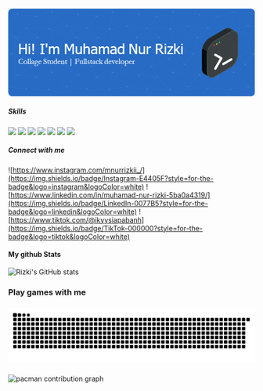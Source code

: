 ![Muhamad Nur Rizki](img/banner-profil.png)

<!--
**MuhamadNurRizkii/MuhamadNurRizkii** is a ✨ _special_ ✨ repository because its `README.md` (this file) appears on your GitHub profile.

Here are some ideas to get you started:

- 🔭 I’m currently working on ...
- 🌱 I’m currently learning ...
- 👯 I’m looking to collaborate on ...
- 🤔 I’m looking for help with ...
- 💬 Ask me about ...
- 📫 How to reach me: ...
- 😄 Pronouns: ...
- ⚡ Fun fact: ...
-->

##### Skills

<img src="https://img.shields.io/badge/HTML5-E34F26?style=for-the-badge&logo=html5&logoColor=white"/> <img src="https://img.shields.io/badge/JavaScript-323330?style=for-the-badge&logo=javascript&logoColor=F7DF1E"/> <img src="https://img.shields.io/badge/json-5E5C5C?style=for-the-badge&logo=json&logoColor=white"/> <img src="https://img.shields.io/badge/Express%20js-000000?style=for-the-badge&logo=express&logoColor=white"/> <img src="https://img.shields.io/badge/Node%20js-339933?style=for-the-badge&logo=nodedotjs&logoColor=white"/> <img src="https://img.shields.io/badge/JWT-000000?style=for-the-badge&logo=JSON%20web%20tokens&logoColor=white"/> <img src="https://img.shields.io/badge/Postman-FF6C37?style=for-the-badge&logo=Postman&logoColor=white"/>

<!-- <img src=""/>
<img src=""/> -->

##### Connect with me

![https://www.instagram.com/mnurrizkii_/](https://img.shields.io/badge/Instagram-E4405F?style=for-the-badge&logo=instagram&logoColor=white) ![https://www.linkedin.com/in/muhamad-nur-rizki-5ba0a4319/](https://img.shields.io/badge/LinkedIn-0077B5?style=for-the-badge&logo=linkedin&logoColor=white) ![https://www.tiktok.com/@ikyysiapabanh](https://img.shields.io/badge/TikTok-000000?style=for-the-badge&logo=tiktok&logoColor=white)

#### My github Stats

![Rizki's GitHub stats](https://github-readme-stats.vercel.app/api?username=MuhamadNurRizkii&show_icons=true&theme=holi)

<h3 align="left">Play games with me</h3>

###

<img src="https://raw.githubusercontent.com/MuhamadNurRizkii/MuhamadNurRizkii/output/snake.svg" alt="Snake animation" />

###

<picture>
  <source media="(prefers-color-scheme: dark)" srcset="https://raw.githubusercontent.com/MuhamadNurRizkii/MuhamadNurRizkii/output/pacman-contribution-graph-dark.svg">
  <source media="(prefers-color-scheme: light)" srcset="https://raw.githubusercontent.com/MuhamadNurRizkii/MuhamadNurRizkii/output/pacman-contribution-graph.svg">
  <img alt="pacman contribution graph" src="https://raw.githubusercontent.com/MuhamadNurRizkii/MuhamadNurRizkii/output/pacman-contribution-graph.svg">
</picture>

###
